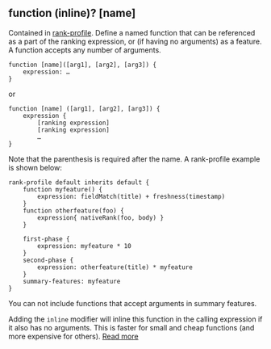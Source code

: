 ## function (inline)? \[name\]

Contained in [rank-profile](https://docs.vespa.ai/en/reference/schema-reference.html#rank-profile). Define a named function that can be referenced as a part of the ranking expression, or (if having no arguments) as a feature. A function accepts any number of arguments.

```
function [name]([arg1], [arg2], [arg3]) {
    expression: …
}
```

or

```
function [name] ([arg1], [arg2], [arg3]) {
    expression {
        [ranking expression]
        [ranking expression]
        …
}
```

Note that the parenthesis is required after the name. A rank-profile example is shown below:

```
rank-profile default inherits default {
    function myfeature() {
        expression: fieldMatch(title) + freshness(timestamp)
    }
    function otherfeature(foo) {
        expression{ nativeRank(foo, body) }
    }

    first-phase {
        expression: myfeature * 10
    }
    second-phase {
        expression: otherfeature(title) * myfeature
    }
    summary-features: myfeature
}
```

You can not include functions that accept arguments in summary features.

Adding the `inline` modifier will inline this function in the calling expression if it also has no arguments. This is faster for small and cheap functions (and more expensive for others).
[Read more](https://docs.vespa.ai/en/reference/schema-reference.html#function-rank)

